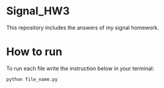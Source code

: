 # Signal_HW3

This repository includes the answers of my signal homework.



# How to run


To run each file write the instruction below in your terminal:


```
python file_name.py
```
